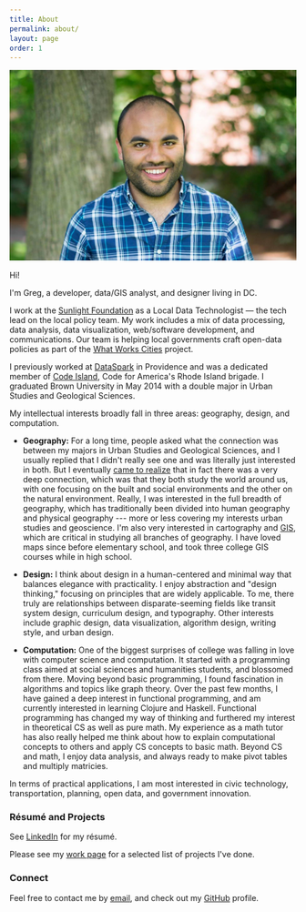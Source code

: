 ```yaml
---
title: About
permalink: about/
layout: page
order: 1
---
```


![Profile picture](/images/Profile_Pic_Cropped.png)


Hi!

I'm Greg, a developer, data/GIS analyst, and designer living in DC.

I work at the [Sunlight Foundation](http://sunlightfoundation.com/) as a Local Data Technologist — the tech lead on the local policy team. My work includes a mix of data processing, data analysis, data visualization, web/software development, and communications. Our team is helping local governments craft open-data policies as part of the [What Works Cities](https://whatworkscities.bloomberg.org/about/) project.

I previously worked at [DataSpark](http://datasparkri.org/) in Providence and was a dedicated member of [Code Island](http://code-island.org/), Code for America's Rhode Island brigade. I graduated Brown University in May 2014 with a double major in Urban Studies and Geological Sciences.

My intellectual interests broadly fall in three areas: geography, design, and computation.

* **Geography:** For a long time, people asked what the connection was between my majors in Urban Studies and Geological Sciences, and I usually replied that I didn't really see one and was literally just interested in both. But I eventually [came to realize](http://www.brown.edu/academics/urban-studies/sites/brown.edu.academics.urban-studies/files/uploads/2014%20Urban%20Studies%20Newsletter_0.pdf#page=2) that in fact there was a very deep connection, which was that they both study the world around us, with one focusing on the built and social environments and the other on the natural environment. Really, I was interested in the full breadth of geography, which has traditionally been divided into human geography and physical geography --- more or less covering my interests urban studies and geoscience. I'm also very interested in cartography and [GIS](https://en.wikipedia.org/wiki/Geographic_information_system), which are critical in studying all branches of geography. I have loved maps since before elementary school, and took three college GIS courses while in high school. 

* **Design:** I think about design in a human-centered and minimal way that balances elegance with practicality. I enjoy abstraction and "design thinking," focusing on principles that are widely applicable. To me, there truly are relationships between disparate-seeming fields like transit system design, curriculum design, and typography. Other interests include graphic design, data visualization, algorithm design, writing style, and urban design.

* **Computation:** One of the biggest surprises of college was falling in love with computer science and computation. It started with a programming class aimed at social sciences and humanities students, and blossomed from there. Moving beyond basic programming, I found fascination in algorithms and topics like graph theory. Over the past few months, I have gained a deep interest in functional programming, and am currently interested in learning Clojure and Haskell. Functional programming has changed my way of thinking and furthered my interest in theoretical CS as well as pure math. My experience as a math tutor has also really helped me think about how to explain computational concepts to others and apply CS concepts to basic math. Beyond CS and math, I enjoy data analysis, and always ready to make pivot tables and multiply matricies.


In terms of practical applications, I am most interested in civic technology, transportation, planning, open data, and government innovation.



### Résumé and Projects

See [LinkedIn](https://www.linkedin.com/in/greg-jordan-detamore-a20a4236/) for my résumé.

Please see my [work page](/work/) for a selected list of projects I've done.

### Connect

Feel free to contact me by [email](mailto:greg@gregjd.com), and check out my [GitHub](https://github.com/gregjd) profile.



[LinkedIn profile]: https://www.linkedin.com/pub/greg-jordan-detamore/36/a42/a20
